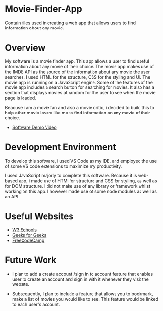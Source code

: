 # Movie-Finder-App
Contain files used in creating a web app that allows users to find information about any movie.

# Overview

My software is a movie finder app. This app allows a user to find useful information about any movie of their choice. The movie app makes use of the IMDB API as the source of the information about any movie the user searches. I used HTML for the structure, CSS for the styling and UI. The movie app is running on a JavaScript engine. Some of the features of the movie app includes a search button for searching for movies. It also has a section that displays movies at random for the user to see when the movie page is loaded. 

Beacuse i am a movie fan and also a movie critic, i decided to build this to help other movie lovers like me to find information on any movie of their choice.

- [Software Demo Video](https://www.youtube.com/watch?v=HCnD6_7Yf64)

# Development Environment

To develop this software, i used VS Code as my IDE, and employed the use of some VS code extensions to maximize my productivity.

I used JavaScript majorly to complete this software. Because it is web-based app, i made use of HTMl for structure and CSS for styling, as well as for DOM structure. I did not make use of any library or framework whilst working on this app. I however made use of some node modules as well as an API.

# Useful Websites

- [W3 Schools](https://www.w3schools.com/js/)
- [Geeks for Geeks](https://www.geeksforgeeks.org/javascript/)
- [FreeCodeCamp](https://www.freecodecamp.org/news/how-to-write-api-documentation-like-a-pro/)

# Future Work

- I plan to add a create account /sign in to account feature that enables user to create an account and sign in with it whenever they visit the website.

- Subsequently, I plan to include a feature that allows you to bookmark, make a list of movies you would like to see. This feature would be linked to each user's account.
